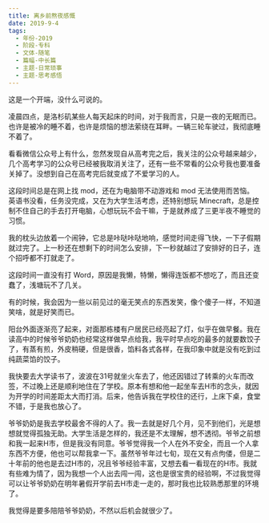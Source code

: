 ```yaml
---
title: 离乡前熬夜感慨
date: 2019-9-4
tags:
  - 年份-2019
  - 阶段-专科
  - 文体-随笔
  - 篇幅-中长篇
  - 主题-日常琐事
  - 主题-思考感悟
---
```


这是一个开端，没什么可说的。

凌晨四点，是洛杉矶某些人每天起床的时间，对于我而言，只是一夜的无眠而已。也许是被冷的睡不着，也许是烦恼的想法萦绕在耳畔。一辆三轮车驶过，我彻底睡不着了。

看看微信公众号上有什么，忽然发现自从高考完之后，我关注的公众号越来越少，几个高考学习的公众号已经被我取消关注了，还有一些不常看的公众号我也要准备关掉了。没想到自己在高考完后就变成了不爱学习的人。

这段时间总是在网上找 mod，还在为电脑带不动游戏和 mod 无法使用而苦恼。英语书没看，任务没完成，又在为大学生活考虑，还特别想玩 Minecraft，总是控制不住自己的手去打开电脑，心想玩玩不会干嘛，于是就养成了三更半夜不睡觉的习惯。

我的枕头边放着一个闹钟，它总是咔哒咔哒地响，感觉时间走得飞快，一下子假期就过完了。上一秒还在想剩下的时间怎么安排，下一秒就越过了安排好的日子，连个招呼都不打就走了。

这段时间一直没有打 Word，原因是我懒，特懒，懒得连饭都不想吃了，而且还变蠢了，浅塘玩不了几关。

有的时候，我会因为一些以前见过的毫无笑点的东西发笑，像个傻子一样，不知道笑啥，就是好笑而已。

阳台外面逐渐亮了起来，对面那栋楼有户居民已经亮起了灯，似乎在做早餐。我在读高中的时候爷爷奶奶也经常这样做早点给我，我平时早点吃的最多的就要数饺子了，有蒸有煎，外皮稍硬，但是很香，馅料各式各样，在我印象中就是没有吃到过纯蔬菜馅的饺子。

我快要去大学读书了，波波在31号就坐火车去了，他还因错过了转乘的火车而改签，不过晚上还是顺利地住在了学校。原本有想和他一起坐车去H市的念头，就因为开学的时间差距太大而打消。后来，他告诉我在学校住的还行，上床下桌，食堂不错，于是我也放心了。

爷爷奶奶是我去学校最舍不得的人了。我一去就是好几个月，见不到他们，光是想想就觉得孤独无助。大学生活是怎样的，我还是不太理解，想不透彻。爷爷之前想和我一起来H市，但是我没有同意。爷爷觉得我一个人在外不安全，而且一个人拿东西不方便，他也可以帮我拿一下。虽然爷爷年过七旬，现在又有点佝偻，但是二十年前的他也是去过H市的，况且爷爷经验丰富，又想去看一看现在的H市。我就有些难为情了，因为我想一个人出去闯一闯，这也是很宝贵的经验啊，不过我觉得可以让爷爷奶奶在明年暑假开学前去H市走一走的，那时我也比较熟悉那里的环境了。

我觉得是要多陪陪爷爷奶奶，不然以后机会就很少了。
